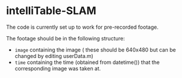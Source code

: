 # intelliTable-SLAM

The code is currently set up to work for pre-recorded footage.

The footage should be in the following structure:
* `image` containing the image ( these should be 640x480 but can be changed by editing userData.m)
* `time` containing the time (obtained from datetime()) that the corresponding image was taken at.

